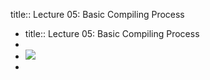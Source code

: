 title:: Lecture 05: Basic Compiling Process

- title:: Lecture 05: Basic Compiling Process
-
- ![](https://static.javatpoint.com/cpages/images/compilation-process-in-c2.png)
-